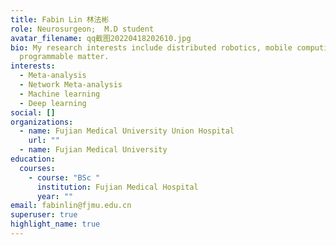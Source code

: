 ```yaml
---
title: Fabin Lin 林法彬
role: Neurosurgeon;  M.D student
avatar_filename: qq截图20220418202610.jpg
bio: My research interests include distributed robotics, mobile computing and
  programmable matter.
interests:
  - Meta-analysis
  - Network Meta-analysis
  - Machine learning
  - Deep learning
social: []
organizations:
  - name: Fujian Medical University Union Hospital
    url: ""
  - name: Fujian Medical University
education:
  courses:
    - course: "BSc "
      institution: Fujian Medical Hospital
      year: ""
email: fabinlin@fjmu.edu.cn
superuser: true
highlight_name: true
---
```

